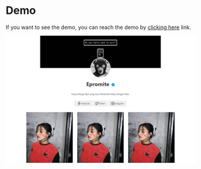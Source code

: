 # Demo

If you want to see the demo, you can reach the demo by [clicking here](https://epromite.github.io/webiste-profile/ "https://epromite.github.io/webiste-profile/") link.

![Demo 1](https://raw.githubusercontent.com/epromite/webiste-profile/Noob/image_2023-10-21_083854680.png)


